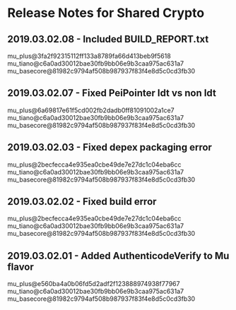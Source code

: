 # Release Notes for Shared Crypto

## 2019.03.02.08 - Included BUILD_REPORT.txt

mu_plus@3fa2f92315112ff133a8789fa66d413beb9f5618
mu_tiano@c6a0ad30012bae30fb9bb06e9b3caa975ac631a7
mu_basecore@81982c9794af508b987937f83f4e8d5c0cd3fb30

## 2019.03.02.07 - Fixed PeiPointer Idt vs non Idt

mu_plus@6a69817e61f5cd002fb2dadb0ff81091002a1ce7
mu_tiano@c6a0ad30012bae30fb9bb06e9b3caa975ac631a7
mu_basecore@81982c9794af508b987937f83f4e8d5c0cd3fb30

## 2019.03.02.03 - Fixed depex packaging error

mu_plus@2becfecca4e935ea0cbe49de7e27dc1c04eba6cc
mu_tiano@c6a0ad30012bae30fb9bb06e9b3caa975ac631a7
mu_basecore@81982c9794af508b987937f83f4e8d5c0cd3fb30

## 2019.03.02.02 - Fixed build error

mu_plus@2becfecca4e935ea0cbe49de7e27dc1c04eba6cc
mu_tiano@c6a0ad30012bae30fb9bb06e9b3caa975ac631a7
mu_basecore@81982c9794af508b987937f83f4e8d5c0cd3fb30

## 2019.03.02.01 - Added AuthenticodeVerify to Mu flavor

mu_plus@e560ba4a0b06fd5d2adf2f123888974938f77967
mu_tiano@c6a0ad30012bae30fb9bb06e9b3caa975ac631a7
mu_basecore@81982c9794af508b987937f83f4e8d5c0cd3fb30